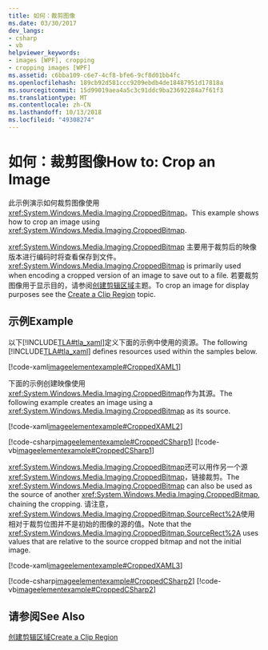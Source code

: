 ```yaml
---
title: 如何：裁剪图像
ms.date: 03/30/2017
dev_langs:
- csharp
- vb
helpviewer_keywords:
- images [WPF], cropping
- cropping images [WPF]
ms.assetid: c6bba109-c6e7-4cf8-bfe6-9cf8d01bb4fc
ms.openlocfilehash: 189cb92d581ccc9209ebdb4de18487951d17818a
ms.sourcegitcommit: 15d99019aea4a5c3c91ddc9ba23692284a7f61f3
ms.translationtype: MT
ms.contentlocale: zh-CN
ms.lasthandoff: 10/13/2018
ms.locfileid: "49308274"
---
```

# <a name="how-to-crop-an-image"></a><span data-ttu-id="a4e12-102">如何：裁剪图像</span><span class="sxs-lookup"><span data-stu-id="a4e12-102">How to: Crop an Image</span></span>
<span data-ttu-id="a4e12-103">此示例演示如何裁剪图像使用<xref:System.Windows.Media.Imaging.CroppedBitmap>。</span><span class="sxs-lookup"><span data-stu-id="a4e12-103">This example shows how to crop an image using <xref:System.Windows.Media.Imaging.CroppedBitmap>.</span></span>  
  
 <span data-ttu-id="a4e12-104"><xref:System.Windows.Media.Imaging.CroppedBitmap> 主要用于裁剪后的映像版本进行编码时将查看保存到文件。</span><span class="sxs-lookup"><span data-stu-id="a4e12-104"><xref:System.Windows.Media.Imaging.CroppedBitmap> is primarily used when encoding a cropped version of an image to save out to a file.</span></span> <span data-ttu-id="a4e12-105">若要裁剪图像用于显示目的，请参阅[创建剪辑区域](https://msdn.microsoft.com/library/56e4bed6-78d7-4292-b917-d72d0b3e4376)主题。</span><span class="sxs-lookup"><span data-stu-id="a4e12-105">To crop an image for display purposes see the [Create a Clip Region](https://msdn.microsoft.com/library/56e4bed6-78d7-4292-b917-d72d0b3e4376) topic.</span></span>  
  
## <a name="example"></a><span data-ttu-id="a4e12-106">示例</span><span class="sxs-lookup"><span data-stu-id="a4e12-106">Example</span></span>  
 <span data-ttu-id="a4e12-107">以下[!INCLUDE[TLA#tla_xaml](../../../../includes/tlasharptla-xaml-md.md)]定义下面的示例中使用的资源。</span><span class="sxs-lookup"><span data-stu-id="a4e12-107">The following [!INCLUDE[TLA#tla_xaml](../../../../includes/tlasharptla-xaml-md.md)] defines resources used within the samples below.</span></span>  
  
 [!code-xaml[imageelementexample#CroppedXAML1](../../../../samples/snippets/csharp/VS_Snippets_Wpf/ImageElementExample/CSharp/CroppedImageExample.xaml#croppedxaml1)]  
  
 <span data-ttu-id="a4e12-108">下面的示例创建映像使用<xref:System.Windows.Media.Imaging.CroppedBitmap>作为其源。</span><span class="sxs-lookup"><span data-stu-id="a4e12-108">The following example creates an image using a <xref:System.Windows.Media.Imaging.CroppedBitmap> as its source.</span></span>  
  
 [!code-xaml[imageelementexample#CroppedXAML2](../../../../samples/snippets/csharp/VS_Snippets_Wpf/ImageElementExample/CSharp/CroppedImageExample.xaml#croppedxaml2)]  
  
 [!code-csharp[imageelementexample#CroppedCSharp1](../../../../samples/snippets/csharp/VS_Snippets_Wpf/ImageElementExample/CSharp/CroppedImageExample.xaml.cs#croppedcsharp1)]
 [!code-vb[imageelementexample#CroppedCSharp1](../../../../samples/snippets/visualbasic/VS_Snippets_Wpf/ImageElementExample/VB/CroppedImageExample.xaml.vb#croppedcsharp1)]  
  
 <span data-ttu-id="a4e12-109"><xref:System.Windows.Media.Imaging.CroppedBitmap>还可以用作另一个源<xref:System.Windows.Media.Imaging.CroppedBitmap>，链接裁剪。</span><span class="sxs-lookup"><span data-stu-id="a4e12-109">The <xref:System.Windows.Media.Imaging.CroppedBitmap> can also be used as the source of another <xref:System.Windows.Media.Imaging.CroppedBitmap>, chaining the cropping.</span></span> <span data-ttu-id="a4e12-110">请注意，<xref:System.Windows.Media.Imaging.CroppedBitmap.SourceRect%2A>使用相对于裁剪位图并不是初始的图像的源的值。</span><span class="sxs-lookup"><span data-stu-id="a4e12-110">Note that the <xref:System.Windows.Media.Imaging.CroppedBitmap.SourceRect%2A> uses values that are relative to the source cropped bitmap and not the initial image.</span></span>  
  
 [!code-xaml[imageelementexample#CroppedXAML3](../../../../samples/snippets/csharp/VS_Snippets_Wpf/ImageElementExample/CSharp/CroppedImageExample.xaml#croppedxaml3)]  
  
 [!code-csharp[imageelementexample#CroppedCSharp2](../../../../samples/snippets/csharp/VS_Snippets_Wpf/ImageElementExample/CSharp/CroppedImageExample.xaml.cs#croppedcsharp2)]
 [!code-vb[imageelementexample#CroppedCSharp2](../../../../samples/snippets/visualbasic/VS_Snippets_Wpf/ImageElementExample/VB/CroppedImageExample.xaml.vb#croppedcsharp2)]  
  
## <a name="see-also"></a><span data-ttu-id="a4e12-111">请参阅</span><span class="sxs-lookup"><span data-stu-id="a4e12-111">See Also</span></span>  
 [<span data-ttu-id="a4e12-112">创建剪辑区域</span><span class="sxs-lookup"><span data-stu-id="a4e12-112">Create a Clip Region</span></span>](https://msdn.microsoft.com/library/56e4bed6-78d7-4292-b917-d72d0b3e4376)
